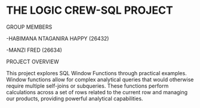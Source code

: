 # THE LOGIC CREW-SQL PROJECT

GROUP MEMBERS

-HABIMANA NTAGANIRA HAPPY (26432)

-MANZI FRED (26634)

PROJECT OVERVIEW

This project explores SQL Window Functions through practical examples. Window functions allow for complex analytical queries that would otherwise require multiple self-joins or subqueries. These functions perform calculations across a set of rows related to the current row and managing our products, providing powerful analytical capabilities.


